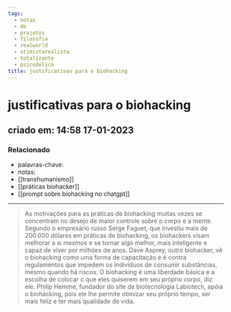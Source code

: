 ```yaml
---
tags:
  - notas
  - de
  - projetos
  - filosofia
  - realworld
  - otimistarealista
  - totalizante
  - psicodelico
title: justificativas para o biohacking
---
```

# justificativas para o biohacking
## criado em: 14:58 17-01-2023

### Relacionado
- palavras-chave: 
- notas: 
- [[transhumanismo]]
- [[práticas biohacker]]
- [[prompt sobre biohacking no chatgpt]]

---
>As motivações para as práticas de biohacking muitas vezes se concentram no desejo de maior controle sobre o corpo e a mente. Segundo o empresário russo Serge Faguet, que investiu mais de 200.000 dólares em práticas de biohacking, os biohackers visam melhorar a si mesmos e se tornar algo melhor, mais inteligente e capaz de viver por milhões de anos. Dave Asprey, outro biohacker, vê o biohacking como uma forma de capacitação e é contra regulamentos que impedem os indivíduos de consumir substâncias, mesmo quando há riscos. O biohacking é uma liberdade básica e a escolha de colocar o que eles quiserem em seu próprio corpo, diz ele. Philip Hemme, fundador do site de biotecnologia Labiotech, apóia o biohacking, pois ele lhe permite otimizar seu próprio tempo, ser mais feliz e ter mais qualidade de vida.